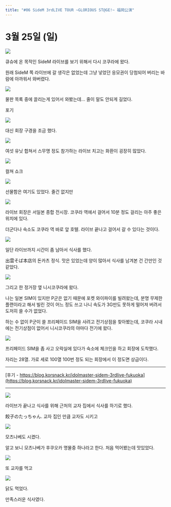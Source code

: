 ```yaml
---
title: "#06 SideM 3rdLIVE TOUR ~GLORIOUS ST@GE!~ 福岡公演"
---
```


# 3월 25일 (일)

![](/photos/180323-kyusyu/05_01.jpg)

큐슈에 온 목적인 SideM 라이브를 보기 위해서 다시 코쿠라에 왔다.

원래 SideM 쪽 라이브에 갈 생각은 없었는데 그냥 넣었던 응모권이 당첨되어 버리는 바람에 아까워서 와버렸다.

![](/photos/180323-kyusyu/05_02.jpg)

물판 목록 중에 끌리는게 있어서 와봤는데... 줄이 말도 안되게 길었다.

포기

![](/photos/180323-kyusyu/05_03.jpg)

대신 회장 구경을 조금 했다.

![](/photos/180323-kyusyu/05_04.jpg)

여섯 유닛 합쳐서 스무명 정도 참가하는 라이브 치고는 화환이 굉장히 많았다.

![](/photos/180323-kyusyu/05_05.jpg)

컬쳐 쇼크

![](/photos/180323-kyusyu/05_06.jpg)

선물함은 여기도 있었다. 줄건 없지만

![](/photos/180323-kyusyu/05_07.jpg)

라이브 회장은 서일본 종합 전시장. 코쿠라 역에서 걸어서 10분 정도 걸리는 아주 좋은 위치에 있다.

더군다나 숙소도 코쿠라 역 바로 앞 호텔. 라이브 끝나고 걸어서 갈 수 있다는 것이다.

![](/photos/180323-kyusyu/05_08.jpg)

일단 라이브까지 시간이 좀 남아서 식사를 했다.

出雲そば本店의 돈카츠 정식. 맛은 있었는데 양이 많아서 식사를 남겨본 건 간만인 것 같았다.

![](/photos/180323-kyusyu/05_09.jpg)

그리고 한 정거장 옆 니시코쿠라에 왔다.

나는 일본 SIM이 있지만 P군은 없기 때문에 포켓 와이파이를 빌려왔는데, 분명 무제한 플랜이라고 해서 빌린 것이 어느 정도 쓰고 나니 속도가 3G만도 못하게 떨어져 버려서 도저히 쓸 수가 없었다.

하는 수 없이 P군이 쓸 프리페이드 SIM을 사려고 전기상점을 찾아봤는데, 코쿠라 시내에는 전기상점이 없어서 니시코쿠라의 야마다 전기에 왔다.

![](/photos/180323-kyusyu/05_10.jpg)

프리페이드 SIM을 좀 사고 오락실에 있다가 숙소에 체크인을 하고 회장에 도착했다.

자리는 28열. 가로 세로 100열 100번 정도 되는 회장에서 이 정도면 상급이다.

---

[후기 - https://blog.korsnack.kr/idolmaster-sidem-3rdlive-fukuoka](https://blog.korsnack.kr/idolmaster-sidem-3rdlive-fukuoka)

---

![](/photos/180323-kyusyu/05_11.jpg)

라이브가 끝나고 식사를 위해 근처의 교자 집에서 식사를 하기로 했다.

餃子のたっちゃん. 교자 집인 만큼 교자도 시키고

![](/photos/180323-kyusyu/05_12.jpg)

모츠나베도 시켰다.

알고 보니 모츠나베가 후쿠오카 명물중 하나라고 한다. 처음 먹어봤는데 맛있었다.

![](/photos/180323-kyusyu/05_13.jpg)

또 교자를 먹고

![](/photos/180323-kyusyu/05_14.jpg)

닭도 먹었다.

만족스러운 식사였다.
